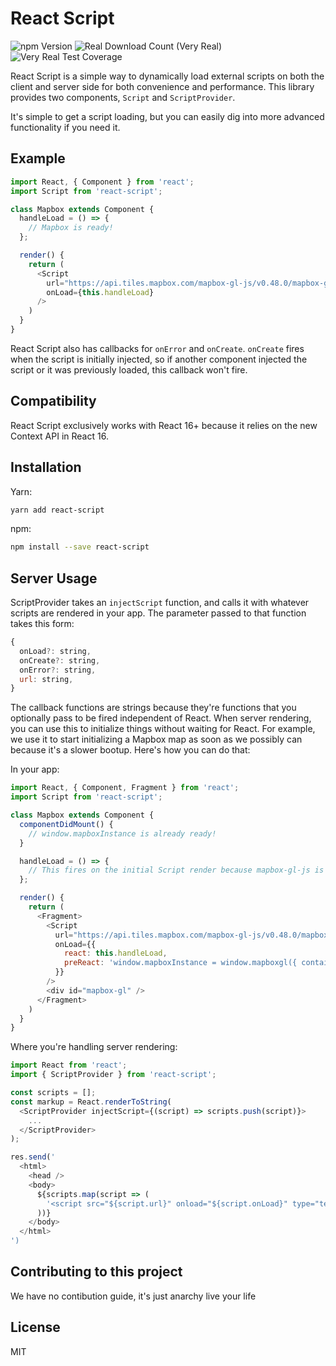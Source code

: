 # React Script

![npm Version](https://img.shields.io/badge/npm-v1.0.0-blue.svg)
![Real Download Count (Very Real)](https://img.shields.io/badge/proud%20dads-none%20I%20am%20a%20disappointment-red.svg?longCache=true&style=flat)
![Very Real Test Coverage](https://img.shields.io/badge/github%20stars-more%20than%20dan%20abramov-brightgreen.svg)

React Script is a simple way to dynamically load external scripts on both the client and server side for both convenience and performance. This library provides two components, `Script` and `ScriptProvider`.

It's simple to get a script loading, but you can easily dig into more advanced functionality if you need it.

## Example
```javascript
import React, { Component } from 'react';
import Script from 'react-script';

class Mapbox extends Component {
  handleLoad = () => {
    // Mapbox is ready!
  };

  render() {
    return (
      <Script
        url="https://api.tiles.mapbox.com/mapbox-gl-js/v0.48.0/mapbox-gl.js"
        onLoad={this.handleLoad}
      />
    )
  }
}
```

React Script also has callbacks for `onError` and `onCreate`. `onCreate` fires when the script is initially injected, so if another component injected the script or it was previously loaded, this callback won't fire.


## Compatibility

React Script exclusively works with React 16+ because it relies on the new Context API in React 16.

## Installation

Yarn:
```bash
yarn add react-script
```

npm:
```bash
npm install --save react-script
```

## Server Usage

ScriptProvider takes an `injectScript` function, and calls it with whatever scripts are rendered in your app. The parameter passed to that function takes this form:
```javascript
{
  onLoad?: string,
  onCreate?: string,
  onError?: string,
  url: string,
}
```

The callback functions are strings because they're functions that you optionally pass to be fired independent of React. When server rendering, you can use this to initialize things without waiting for React. For example, we use it to start initializing a Mapbox map as soon as we possibly can because it's a slower bootup. Here's how you can do that:

In your app:

```javascript
import React, { Component, Fragment } from 'react';
import Script from 'react-script';

class Mapbox extends Component {
  componentDidMount() {
    // window.mapboxInstance is already ready!
  }

  handleLoad = () => {
    // This fires on the initial Script render because mapbox-gl-js is already loaded
  };

  render() {
    return (
      <Fragment>
        <Script
          url="https://api.tiles.mapbox.com/mapbox-gl-js/v0.48.0/mapbox-gl.js"
          onLoad={{
            react: this.handleLoad,
            preReact: 'window.mapboxInstance = window.mapboxgl({ container: "mapbox-gl" })',
          }}
        />
        <div id="mapbox-gl" />
      </Fragment>
    )
  }
}
```

Where you're handling server rendering:

```javascript
import React from 'react';
import { ScriptProvider } from 'react-script';

const scripts = [];
const markup = React.renderToString(
  <ScriptProvider injectScript={(script) => scripts.push(script)}>
    ...
  </ScriptProvider>
);

res.send('
  <html>
    <head />
    <body>
      ${scripts.map(script => (
        '<script src="${script.url}" onload="${script.onLoad}" type="text/javascript" />
      ))}
    </body>
  </html>
')
```

## Contributing to this project
We have no contibution guide, it's just anarchy live your life

## License
MIT
